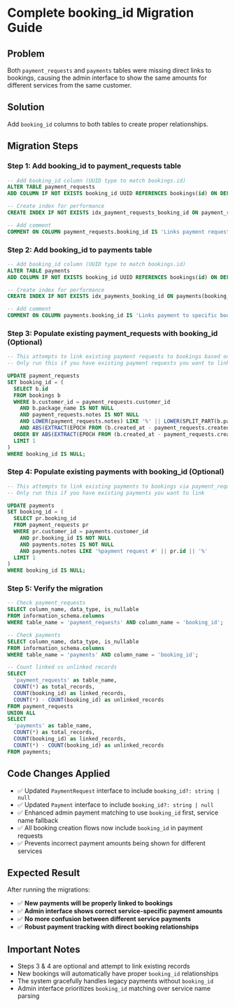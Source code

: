 # Complete booking_id Migration Guide

## Problem
Both `payment_requests` and `payments` tables were missing direct links to bookings, causing the admin interface to show the same amounts for different services from the same customer.

## Solution
Add `booking_id` columns to both tables to create proper relationships.

## Migration Steps

### Step 1: Add booking_id to payment_requests table
```sql
-- Add booking_id column (UUID type to match bookings.id)
ALTER TABLE payment_requests 
ADD COLUMN IF NOT EXISTS booking_id UUID REFERENCES bookings(id) ON DELETE SET NULL;

-- Create index for performance
CREATE INDEX IF NOT EXISTS idx_payment_requests_booking_id ON payment_requests(booking_id);

-- Add comment
COMMENT ON COLUMN payment_requests.booking_id IS 'Links payment request to specific booking for accurate service-specific deposit tracking';
```

### Step 2: Add booking_id to payments table
```sql
-- Add booking_id column (UUID type to match bookings.id)
ALTER TABLE payments 
ADD COLUMN IF NOT EXISTS booking_id UUID REFERENCES bookings(id) ON DELETE SET NULL;

-- Create index for performance
CREATE INDEX IF NOT EXISTS idx_payments_booking_id ON payments(booking_id);

-- Add comment
COMMENT ON COLUMN payments.booking_id IS 'Links payment to specific booking for accurate service-specific payment tracking';
```

### Step 3: Populate existing payment_requests with booking_id (Optional)
```sql
-- This attempts to link existing payment requests to bookings based on timing and service matching
-- Only run this if you have existing payment requests you want to link

UPDATE payment_requests 
SET booking_id = (
  SELECT b.id 
  FROM bookings b 
  WHERE b.customer_id = payment_requests.customer_id 
    AND b.package_name IS NOT NULL
    AND payment_requests.notes IS NOT NULL
    AND LOWER(payment_requests.notes) LIKE '%' || LOWER(SPLIT_PART(b.package_name, ' -', 1)) || '%'
    AND ABS(EXTRACT(EPOCH FROM (b.created_at - payment_requests.created_at))) < 3600 -- Within 1 hour
  ORDER BY ABS(EXTRACT(EPOCH FROM (b.created_at - payment_requests.created_at))) ASC
  LIMIT 1
)
WHERE booking_id IS NULL;
```

### Step 4: Populate existing payments with booking_id (Optional)
```sql
-- This attempts to link existing payments to bookings via payment_requests
-- Only run this if you have existing payments you want to link

UPDATE payments 
SET booking_id = (
  SELECT pr.booking_id 
  FROM payment_requests pr 
  WHERE pr.customer_id = payments.customer_id 
    AND pr.booking_id IS NOT NULL
    AND payments.notes IS NOT NULL
    AND payments.notes LIKE '%payment request #' || pr.id || '%'
  LIMIT 1
)
WHERE booking_id IS NULL;
```

### Step 5: Verify the migration
```sql
-- Check payment_requests
SELECT column_name, data_type, is_nullable 
FROM information_schema.columns 
WHERE table_name = 'payment_requests' AND column_name = 'booking_id';

-- Check payments
SELECT column_name, data_type, is_nullable 
FROM information_schema.columns 
WHERE table_name = 'payments' AND column_name = 'booking_id';

-- Count linked vs unlinked records
SELECT 
  'payment_requests' as table_name,
  COUNT(*) as total_records,
  COUNT(booking_id) as linked_records,
  COUNT(*) - COUNT(booking_id) as unlinked_records
FROM payment_requests
UNION ALL
SELECT 
  'payments' as table_name,
  COUNT(*) as total_records,
  COUNT(booking_id) as linked_records,
  COUNT(*) - COUNT(booking_id) as unlinked_records
FROM payments;
```

## Code Changes Applied
- ✅ Updated `PaymentRequest` interface to include `booking_id?: string | null`
- ✅ Updated `Payment` interface to include `booking_id?: string | null`
- ✅ Enhanced admin payment matching to use `booking_id` first, service name fallback
- ✅ All booking creation flows now include `booking_id` in payment requests
- ✅ Prevents incorrect payment amounts being shown for different services

## Expected Result
After running the migrations:
- ✅ **New payments will be properly linked to bookings**
- ✅ **Admin interface shows correct service-specific payment amounts**
- ✅ **No more confusion between different service payments**
- ✅ **Robust payment tracking with direct booking relationships**

## Important Notes
- Steps 3 & 4 are optional and attempt to link existing records
- New bookings will automatically have proper `booking_id` relationships
- The system gracefully handles legacy payments without `booking_id`
- Admin interface prioritizes `booking_id` matching over service name parsing
